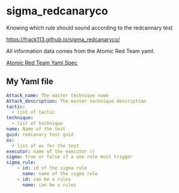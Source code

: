 # sigma_redcanaryco
Knowing which rule should sound according to the redcannary test

https://frack113.github.io/sigma_redcanaryco/


All information data comes from the Atomic Red Team yaml.

[Atomic Red Team Yaml Spec](https://github.com/redcanaryco/atomic-red-team/blob/master/atomic_red_team/spec.yaml)

## My Yaml file
```yaml
Attack_name: The master technique name
Attack_description: The master technique description
tactic:
  - list of tactic
technique:
  - list of technique
name: Name of the test
guid: redcanary test guid
os:
  - list of os for the test
executor: name of the executor ()
sigma: true or false if a one rule must trigger
sigma_rule:
    - id: id of the sigma rule
      name: name of the sigma rule
    - id: can be x rules
      name: can be x rules
```
